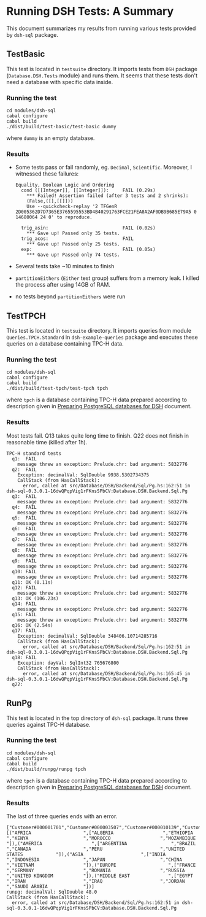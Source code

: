 Running DSH Tests: A Summary
============================

This document summarizes my results from running various tests provided by
`dsh-sql` package.


TestBasic
---------

This test is located in `testsuite` directory. It imports tests from `DSH`
package (`Database.DSH.Tests` module) and runs them.  It seems that these tests
don't need a database with specific data inside.

### Running the test

```
cd modules/dsh-sql
cabal configure
cabal build
./dist/build/test-basic/test-basic dummy
```

where `dummy` is an empty database.

### Results

  - Some tests pass or fail randomly, eg. `Decimal`, `Scientific`.  Moreover, I
    witnessed these failures:

    ```
    Equality, Boolean Logic and Ordering
      cond ([[Integer]], [[Integer]]):     FAIL (0.29s)
        *** Failed! Assertion failed (after 3 tests and 2 shrinks):
        (False,([],[[]]))
        Use --quickcheck-replay '2 TFGenR 2D005362D7D7365E3765595553BD4B40291763FCE21FEA8A2AF0DB9B685E79A5 0 14680064 24 0' to reproduce.

      trig_asin:                           FAIL (0.02s)
        *** Gave up! Passed only 35 tests.
      trig_acos:                           FAIL
        *** Gave up! Passed only 25 tests.
      exp:                                 FAIL (0.05s)
        *** Gave up! Passed only 74 tests.
    ```

  - Several tests take ~10 minutes to finish

  - `partitionEithers` (`Either` test group) suffers from a memory leak.  I
    killed the process after using 14GB of RAM.

  - no tests beyond `partitionEithers` were run


TestTPCH
--------

This test is located in `testsuite` directory. It imports queries from module
`Queries.TPCH.Standard` in `dsh-example-queries` package and executes these
queries on a database containing TPC-H data.

### Running the test

```
cd modules/dsh-sql
cabal configure
cabal build
./dist/build/test-tpch/test-tpch tpch
```

where `tpch` is a database containing TPC-H data prepared according to
description given in [Preparing PostgreSQL databases for
DSH](https://github.com/jstolarek/skye-dsh/blob/master/doc/preparing_databases.md)
document.

### Results

Most tests fail.  Q13 takes quite long time to finish.  Q22 does not finish in
reasonable time (killed after 1h).

```
TPC-H standard tests
  q1:  FAIL
    message threw an exception: Prelude.chr: bad argument: 5832776
  q2:  FAIL
    Exception: decimalVal: SqlDouble 9938.5302734375
    CallStack (from HasCallStack):
      error, called at src/Database/DSH/Backend/Sql/Pg.hs:162:51 in dsh-sql-0.3.0.1-16dwQPqpVig1rFKnsSPbCV:Database.DSH.Backend.Sql.Pg
  q3:  FAIL
    message threw an exception: Prelude.chr: bad argument: 5832776
  q4:  FAIL
    message threw an exception: Prelude.chr: bad argument: 5832776
  q5:  FAIL
    message threw an exception: Prelude.chr: bad argument: 5832776
  q6:  FAIL
    message threw an exception: Prelude.chr: bad argument: 5832776
  q7:  FAIL
    message threw an exception: Prelude.chr: bad argument: 5832776
  q8:  FAIL
    message threw an exception: Prelude.chr: bad argument: 5832776
  q9:  FAIL
    message threw an exception: Prelude.chr: bad argument: 5832776
  q10: FAIL
    message threw an exception: Prelude.chr: bad argument: 5832776
  q11: OK (0.11s)
  q12: FAIL
    message threw an exception: Prelude.chr: bad argument: 5832776
  q13: OK (106.23s)
  q14: FAIL
    message threw an exception: Prelude.chr: bad argument: 5832776
  q15: FAIL
    message threw an exception: Prelude.chr: bad argument: 5832776
  q16: OK (2.54s)
  q17: FAIL
    Exception: decimalVal: SqlDouble 348406.10714285716
    CallStack (from HasCallStack):
      error, called at src/Database/DSH/Backend/Sql/Pg.hs:162:51 in dsh-sql-0.3.0.1-16dwQPqpVig1rFKnsSPbCV:Database.DSH.Backend.Sql.Pg
  q18: FAIL
    Exception: dayVal: SqlInt32 765676800
    CallStack (from HasCallStack):
      error, called at src/Database/DSH/Backend/Sql/Pg.hs:165:45 in dsh-sql-0.3.0.1-16dwQPqpVig1rFKnsSPbCV:Database.DSH.Backend.Sql.Pg
  q22:
```


RunPg
-----

This test is located in the top directory of `dsh-sql` package.  It runs three
queries against TPC-H database.

### Running the test

```
cd modules/dsh-sql
cabal configure
cabal build
./dist/build/runpg/runpg tpch
```

where `tpch` is a database containing TPC-H data prepared according to
description given in [Preparing PostgreSQL databases for
DSH](https://github.com/jstolarek/skye-dsh/blob/master/doc/preparing_databases.md)
document.

### Results

The last of three queries ends with an error.

```
["Customer#000001701","Customer#000003507","Customer#000010139","Customer#000027363","Customer#000029804","Customer#000029980","Customer#000036470","Customer#000043478","Customer#000047520","Customer#000047648","Customer#000049763","Customer#000055932","Customer#000057767","Customer#000064147","Customer#000066977","Customer#000068578","Customer#000077158","Customer#000080736","Customer#000106382","Customer#000112065","Customer#000112796","Customer#000121024","Customer#000134789","Customer#000135346","Customer#000136940","Customer#000137198","Customer#000137375","Customer#000138209","Customer#000149938"]
[("AFRICA                   ",["ALGERIA                  ","ETHIOPIA                 ","KENYA                    ","MOROCCO                  ","MOZAMBIQUE               "]),("AMERICA                  ",["ARGENTINA                ","BRAZIL                   ","CANADA                   ","PERU                     ","UNITED STATES            "]),("ASIA                     ",["INDIA                    ","INDONESIA                ","JAPAN                    ","CHINA                    ","VIETNAM                  "]),("EUROPE                   ",["FRANCE                   ","GERMANY                  ","ROMANIA                  ","RUSSIA                   ","UNITED KINGDOM           "]),("MIDDLE EAST              ",["EGYPT                    ","IRAN                     ","IRAQ                     ","JORDAN                   ","SAUDI ARABIA             "])]
runpg: decimalVal: SqlDouble 48.0
CallStack (from HasCallStack):
  error, called at src/Database/DSH/Backend/Sql/Pg.hs:162:51 in dsh-sql-0.3.0.1-16dwQPqpVig1rFKnsSPbCV:Database.DSH.Backend.Sql.Pg
```
